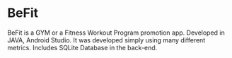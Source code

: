 # BeFit
BeFit is a GYM or a Fitness Workout Program promotion app. 
Developed in JAVA, Android Studio.
It was developed simply using many different metrics.
Includes SQLite Database in the back-end.
